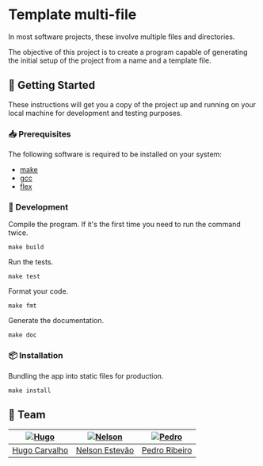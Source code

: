 [hugo]: https://github.com/HugoCarvalho99
[hugo-pic]: https://github.com/HugoCarvalho99.png?size=120
[nelson]: https://github.com/nelsonmestevao
[nelson-pic]: https://github.com/nelsonmestevao.png?size=120
[pedro]: https://github.com/pedroribeiro22
[pedro-pic]: https://github.com/pedroribeiro22.png?size=120

# Template multi-file

In most software projects, these involve multiple files and directories.

The objective of this project is to create a program capable of generating the
initial setup of the project from a name and a template file.

## :rocket: Getting Started

These instructions will get you a copy of the project up and running on your
local machine for development and testing purposes.

### :inbox_tray: Prerequisites

The following software is required to be installed on your system:

- [make](https://www.gnu.org/software/make/)
- [gcc](https://gcc.gnu.org/releases.html)
- [flex](https://github.com/westes/flex)

### :hammer: Development

Compile the program. If it's the first time you need to run the command twice.

```
make build
```

Run the tests.

```
make test
```

Format your code.

```
make fmt
```

Generate the documentation.

```
make doc
```

### :package: Installation

Bundling the app into static files for production.

```
make install
```

## :busts_in_silhouette: Team

| [![Hugo][hugo-pic]][hugo] | [![Nelson][nelson-pic]][nelson] | [![Pedro][pedro-pic]][pedro] |
| :-----------------------: | :-----------------------------: | :--------------------------: |
|   [Hugo Carvalho][hugo]   |    [Nelson Estevão][nelson]     |    [Pedro Ribeiro][pedro]    |

